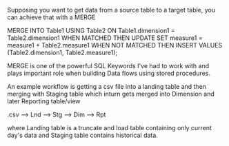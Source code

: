 Supposing you want to get data from a source table to a target table, you can achieve that with a MERGE 

MERGE INTO Table1 USING Table2 ON Table1.dimension1 = Table2.dimension1
 WHEN MATCHED THEN UPDATE SET measure1 = measure1 + Table2.measure1
 WHEN NOT MATCHED THEN INSERT VALUES (Table2.dimension1, Table2.measure1);


MERGE is one of the powerful SQL Keywords I've had to work with and plays important role when building Data flows using stored procedures.

An example workflow is getting a csv file into a landing table and then merging with Staging table which inturn gets merged into Dimension and later Reporting table/view

.csv --> Lnd --> Stg --> Dim --> Rpt  

where Landing table is a truncate and load table containing only current day's data and Staging table contains historical data.
